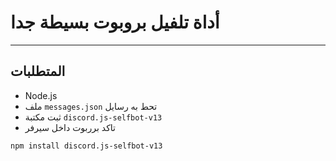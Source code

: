 # أداة تلفيل بروبوت بسيطة جدا


---

## المتطلبات

- Node.js
- ملف `messages.json` تحط به رسايل
- ثبت مكتبة `discord.js-selfbot-v13`
- تاكد برربوت داخل سيرفر
```bash
npm install discord.js-selfbot-v13
